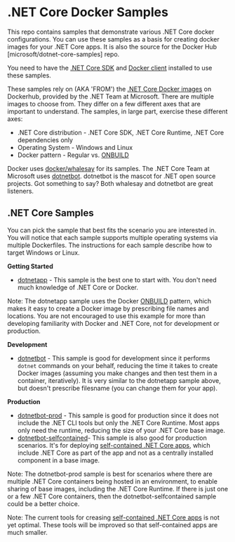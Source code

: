 .NET Core Docker Samples
========================

This repo contains samples that demonstrate various .NET Core docker configurations. You can use these samples as a basis for creating docker images for your .NET Core apps. It is also the source for the Docker Hub [microsoft/dotnet-core-samples] repo.

You need to have the [.NET Core SDK](https://dot.net/core) and [Docker client](https://www.docker.com/products/docker) installed to use these samples. 

These samples rely on (AKA 'FROM') the [.NET Core Docker images](https://hub.docker.com/r/microsoft/dotnet/) on Dockerhub, provided by the .NET Team at Microsoft. There are multiple images to choose from. They differ on a few different axes that are important to understand. The samples, in large part, exercise these different axes:

- .NET Core distribution - .NET Core SDK, .NET Core Runtime, .NET Core dependencies only
- Operating System - Windows and Linux
- Docker pattern - Regular vs. [ONBUILD](https://docs.docker.com/engine/reference/builder/#onbuild)

Docker uses [docker/whalesay](https://hub.docker.com/r/docker/whalesay/) for its samples. The .NET Core Team at Microsoft uses [dotnetbot](https://github.com/dotnet-bot). dotnetbot is the mascot for .NET open source projects. Got something to say? Both whalesay and dotnetbot are great listeners. 

.NET Core Samples
-----------------

You can pick the sample that best fits the scenario you are interested in. You will notice that each sample supports multiple operating systems via multiple Dockerfiles. The instructions for each sample describe how to target Windows or Linux.

**Getting Started**

- [dotnetapp](dotnetapp) - This sample is the best one to start with. You don't need much knowledge of .NET Core or Docker.

Note: The dotnetapp sample uses the Docker [ONBUILD](https://docs.docker.com/engine/reference/builder/#onbuild) pattern, which makes it easy to create a Docker image by prescribing file names and locations. You are not encouraged to use this example for more than developing familiarity with Docker and .NET Core, not for development or production.

**Development**

- [dotnetbot](dotnetbot) - This sample is good for development since it performs `dotnet` commands on your behalf, reducing the time it takes to create Docker images (assuming you make changes and then test them in a container, iteratively). It is very similar to the dotnetapp sample above, but doesn't prescribe filesname (you can change them for your app).

**Production**

- [dotnetbot-prod](dotnetbot-prod) - This sample is good for production since it does not include the .NET CLI tools but only the .NET Core Runtime. Most apps only need the runtime, reducing the size of your .NET Core base image.
- [dotnetbot-selfcontained](dotnetbot-selfcontained)- This sample is also good for production scenarios. It's  for deploying [self-contained .NET Core apps](https://docs.microsoft.com/dotnet/articles/core/deploying/), which include .NET Core as part of the app and not as a centrally installed component in a base image.

Note: The dotnetbot-prod sample is best for scenarios where there are multiple .NET Core containers being hosted in an environment, to enable sharing of base images, including the .NET Core Runtime. If there is just one or a few .NET Core containers, then the dotnetbot-selfcontained sample could be a better choice.

Note: The current tools for creasing [self-contained .NET Core apps](https://docs.microsoft.com/dotnet/articles/core/deploying/) is not yet optimal. These tools will be improved so that self-contained apps are much smaller.